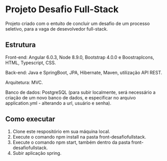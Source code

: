 # Projeto Desafio Full-Stack
Projeto criado com o entuito de concluir um desafio de um processo seletivo, para a vaga de desevolvedor full-stack.

## Estrutura

Front-end: Angular 6.0.3, Node 8.9.0, Bootstrap 4.0.0 e BoostrapIcons, HTML, Typescript, CSS.

Back-end: Java e SpringBoot, JPA, Hibernate, Maven, utilização API REST.

Arquitetura: MVC.

Banco de dados: PostgreSQL (para subir localmente, será necessário a criação de um novo banco de dados, e especificar no arquivo application.yml - alterando a url, usuário e senha).

## Como executar

1. Clone este respositório em sua máquina local.
2. Execute o comando npm install na pasta front-desafiofullstack.
3. Execute o comando npm start, também dentro da pasta front-desafiofullstack.
4. Subir aplicação spring.

